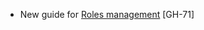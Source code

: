 - New guide for [Roles management](https://registry.terraform.io/providers/vmware/vcfa/latest/docs/guides/roles_management) [GH-71]
